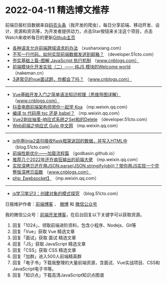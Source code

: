 # 2022-04-11 精选博文推荐

前端日报栏目数据来自[码农头条](http://hao.caibaojian.com.cn/)（我开发的爬虫），每日分享前端、移动开发、设计、资源和资讯等，为开发者提供动力，点击Star按钮来关注这个项目，点击Watch来收听每日的更新[Github主页](https://github.com/kujian/frontendDaily)
* [各种语言允许前端跨域请求的办法](https://xushanxiang.com/cors.html) （xushanxiang.com）
* [不写一行代码，如何实现前端数据发送到邮箱？](https://developer.51cto.com/article/706126.html) （developer.51cto.com）
* [夯实基础上篇-图解 JavaScript 执行机制](https://www.cnblogs.com/qcjay/p/16122334.html) （www.cnblogs.com）
* [前端模块化开发实验（二）—— 纯JS 模块的Welcome world](http://nakeman.cn/engineering/webprogramming/modular-web-frontend-webpack-js2.html) （nakeman.cn）
* [3道常见的vue面试题，你都会了吗？](https://www.cnblogs.com/kelen/p/16121023.html) （www.cnblogs.com）

***
* [Vue基础开发入门之简单语法知识梳理（思维导图详解）](https://www.cnblogs.com/zbcxy506/p/note_1vue-04.html) （www.cnblogs.com）
* [抖音电商前端架构师带你一起学 Koa](https://mp.weixin.qq.com/s?__biz=MzI2MjcxNTQ0Nw==&mid=2247499569&idx=1&sn=e497762c06aa98bb758df9c25bca1f70) （mp.weixin.qq.com）
* [编译 ts 代码用 tsc 还是 babel？](https://mp.weixin.qq.com/s?__biz=Mzg3OTYzMDkzMg==&mid=2247489829&idx=1&sn=f1ff7ff2f8e4413374b1548ded9636f9) （mp.weixin.qq.com）
* [Vue2剥丝抽茧-响应式系统之Set和的Delete](https://developer.51cto.com/article/706102.html) （developer.51cto.com）
* [Web前端之响应式 Gulp 中文网](https://mp.weixin.qq.com/s?__biz=MzI5MTQ5NDY1MA==&mid=2247497299&idx=1&sn=5cb78981ad1a72194653cda9576cdf48) （mp.weixin.qq.com）

***
* [js中用jinja2语句接收flask框架返回的数据，并写入HTML中](https://blog.51cto.com/u_15157811/5190145) （blog.51cto.com）
* [前端性能优化——加载流程篇](https://godbasin.github.io/2022/04/09/front-end-performance-startup/) （godbasin.github.io）
* [推荐几个2022年还在疯狂输出的前端大佬](https://mp.weixin.qq.com/s?__biz=Mzg5ODA5NTM1Mw==&mid=2247498549&idx=1&sn=ece7d1fb5bc594a089ffc2593e26363b) （mp.weixin.qq.com）
* [实现深拷贝还在用JSON.parse(JSON.stringify(obj))？带你用JS实现一个完整版深拷贝函数](https://www.cnblogs.com/MomentYY/p/16126868.html) （www.cnblogs.com）
* [php【websocket】](https://mp.weixin.qq.com/s?__biz=MzIwNjQ5MDk3NA==&mid=2247510555&idx=1&sn=70ffd535f5aed9989d5948ff383596ef) （mp.weixin.qq.com）

***
* [js学习笔记3：创建对象的模式探究](https://blog.51cto.com/u_15592686/5191361) （blog.51cto.com）

日报维护作者：[前端博客](http://caibaojian.com.cn/) 、 [微博](http://weibo.com/kujian) 和 [微信公众号](https://open.weixin.qq.com/qr/code?username=caibaojian_com)

我的微信公众号：[前端开发博客](https://open.weixin.qq.com/qr/code?username=caibaojian_com)，在后台回复以下关键字可以获取资源。

1. 回复「1024」，领取前端进阶资料，包含小程序、Nodejs、Git等
2. 回复「Vue」获取 Vue 精选文章
3. 回复「面试」获取 面试 精选文章
4. 回复「JS」获取 JavaScript 精选文章
5. 回复「CSS」获取 CSS 精选文章
6. 回复「加群」进入500人前端精英群
7. 回复「电子书」下载我整理的大量前端资源，含面试、Vue实战项目、CSS和JavaScript电子书等。
8. 回复「知识点」下载高清JavaScript知识点图谱